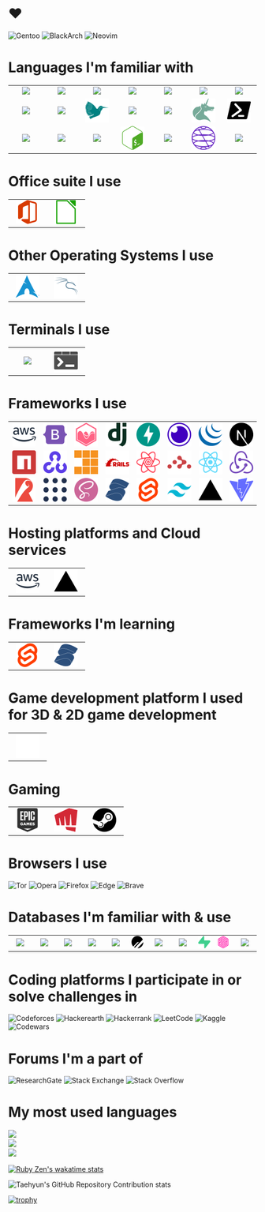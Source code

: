 # ❤️

![Gentoo](https://img.shields.io/badge/Gentoo-54487A?style=for-the-badge&logo=gentoo&logoColor=white)
![BlackArch](https://img.shields.io/badge/BlackArch-000000?logo=arch-linux&logoColor=f00&style=for-the-badge)
![Neovim](https://img.shields.io/badge/NeoVim-%2357A143.svg?&style=for-the-badge&logo=neovim&logoColor=white)

# Languages I'm familiar with

<table>
<tr>
<td align="center" width="64">
  <img src="https://cdn.jsdelivr.net/gh/devicons/devicon/icons/c/c-original.svg" wisth="64" height="64" />          
</td>
<td align="center" width="64">
    
<img src="https://cdn.jsdelivr.net/gh/devicons/devicon/icons/cplusplus/cplusplus-original.svg" />

</td>
<td align="center" width="64">
     <img src="https://cdn.jsdelivr.net/gh/devicons/devicon/icons/clojure/clojure-original.svg" />
</td>
<td align="center" width="64">
 <img src="https://cdn.jsdelivr.net/gh/devicons/devicon/icons/css3/css3-original.svg" /></td>
<td align="center" width="64">
 <img src="https://cdn.jsdelivr.net/gh/devicons/devicon/icons/graphql/graphql-plain.svg" /></td>
<td align="center" width="64">
 <img src="https://cdn.jsdelivr.net/gh/devicons/devicon/icons/go/go-original.svg" /></td>
<td align="center" width="64">
 <img src="https://cdn.jsdelivr.net/gh/devicons/devicon/icons/html5/html5-original.svg" /></td>
</tr>
<tr>
<td align="center" width="64">
 <img src="https://cdn.jsdelivr.net/gh/devicons/devicon/icons/java/java-original.svg" /></td>
<td align="center" width="64">
 <img src="https://cdn.jsdelivr.net/gh/devicons/devicon/icons/javascript/javascript-original.svg" /></td>
<td align="center" width="64">
 <img src="latex.svg" /></td>
<td align="center" width="64">
 <img src="https://cdn.jsdelivr.net/gh/devicons/devicon/icons/markdown/markdown-original.svg" /></td>
<td align="center" width="64">
 <img src="https://cdn.jsdelivr.net/gh/devicons/devicon/icons/perl/perl-original.svg" /></td>
<td align="center" width="64">
    <img src="org.svg" />
</td>
<td align="center" width="64">
    <img src="powershell.svg" />
</td>
</tr>
<tr>
<td align="center" width="64">
 <img src="https://cdn.jsdelivr.net/gh/devicons/devicon/icons/python/python-original-wordmark.svg" /></td>
<td align="center" width="64">
 <img src="https://cdn.jsdelivr.net/gh/devicons/devicon/icons/ruby/ruby-original.svg" /></td>
<td align="center" width="64">
 <img src="https://cdn.jsdelivr.net/gh/devicons/devicon/icons/scala/scala-original.svg" /></td>
<td align="center" width="64">
 <img src="bash.svg" /></td>
<td align="center" width="64">
 <img src="https://cdn.jsdelivr.net/gh/devicons/devicon/icons/typescript/typescript-original.svg" /></td>
<td align="center" width="64">
    <img src="qiskit.svg" />
</td>
<td align="center" width="64">
 <img src="https://cdn.jsdelivr.net/gh/devicons/devicon/icons/csharp/csharp-original.svg" /></td>

</tr>
</table>

# Office suite I use

<table>
	<tr>
		<td align="center" width="64">
			<img src="msoffice.svg" />
		</td>
		<td align="center" width="64">
			<img src="libreoffice.svg" />
		</td>
	</tr>
</table>

# Other Operating Systems I use
<table>
	<tr>
		<td align="center" width="64">
			<img src="arch.svg" />
		</td>
		<td align="center" width="64">
			<img src="kali.svg" />
		</td>
	</tr>
</table>

# Terminals I use
<table>
	<tr>
		<td align="center" width="64">
			<img src="https://sw.kovidgoyal.net/kitty/_static/kitty.svg" />
		</td>
		<td align="center" width="64">
			<img src="winterm.svg" />
		</td>
	</tr>
</table>


# Frameworks I use
<table>
<tr>
<td align="center" width="64">
<img src="aws.svg" />
</td>
<td align="center" width="64">
<img src="bootstrap.svg" />
</td>
<td align="center" width="64">
<img src="chart.js.svg" />
</td>
<td align="center" width="64">
<img src="django.svg" />
</td>
<td align="center" width="64">
<img src="fastapi.svg" />
</td>
<td align="center" width="64">
<img src="insomnia.svg" />
</td>
<td align="center" width="64">
<img src="jquery.svg" />
</td>
<td align="center" width="64">
<img src="next.svg" />
</td>
	</tr>
	<tr>
<td align="center" width="64">
<img src="npm.svg" />
</td>
<td align="center" width="64">
<img src="opencv.svg" />
</td>
<td align="center" width="64">
<img src="pnpm.svg" />
</td>
<td align="center" width="64">
<img src="rails.svg" />
</td>
<td align="center" width="64">
<img src="react-query.svg" />
</td>
<td align="center" width="64">
<img src="react-router.svg" />
</td>
<td align="center" width="64">
<img src="react.svg" />
</td>
<td align="center" width="64">
<img src="redux.svg" />
</td>
	</tr>
	<tr>
<td align="center" width="64">
<img src="rollup.js.svg" />
</td>
<td align="center" width="64">
<img src="ros.svg" />
</td>
<td align="center" width="64">
<img src="sass.svg" />
</td>
<td align="center" width="64">
<img src="solid.svg" />
</td>
<td align="center" width="64">
<img src="svelte.svg" />
</td>
<td align="center" width="64">
<img src="tailwind.svg" />
</td>
<td align="center" width="64">
<img src="vercel.svg" />
</td>
<td align="center" width="64">
<img src="vite.svg" />
</td>
</tr>
</table>


# Hosting platforms and Cloud services
<table>
	<tr>
		<td align="center" width="64">
			<img src="aws.svg" />
		</td>
		<td align="center" width="64">
			<img src="vercel.svg" />
		</td>
	</tr>
</table>


# Frameworks I'm learning
<table>
	<tr>
		<td align="center" width="64">
			<img src="svelte.svg" />
		</td>
		<td align="center" width="64">
			<img src="solid.svg" />
		</td>
	</tr>
</table>


# Game development platform I used for 3D & 2D game development
<table>
	<tr>
		<td align="center" width="64">
			<img src="unity.svg" />
		</td>
	</tr>
</table>

# Gaming
<table>
	<tr>
		<td align="center" width="64">
			<img src="epic.svg" />
		</td>
		<td align="center" width="64">
			<img src="riot.svg" />
		</td>
		<td align="center" width="64">
			<img src="steam.svg" />
		</td>
	</tr>
</table>

# Browsers I use
![Tor](https://img.shields.io/badge/Tor-7D4698?style=for-the-badge&logo=Tor-Browser&logoColor=white)
![Opera](https://img.shields.io/badge/Opera-FF1B2D?style=for-the-badge&logo=Opera&logoColor=white)
![Firefox](https://img.shields.io/badge/Firefox-FF7139?style=for-the-badge&logo=Firefox-Browser&logoColor=white)
![Edge](https://img.shields.io/badge/Edge-0078D7?style=for-the-badge&logo=Microsoft-edge&logoColor=white)
![Brave](https://img.shields.io/badge/Brave-FB542B?style=for-the-badge&logo=Brave&logoColor=white)

# Databases I'm familiar with & use
<table>
    <tr>  
        <td align="center" width="64">
            <img src="https://cdn.jsdelivr.net/gh/devicons/devicon/icons/firebase/firebase-plain.svg" />
        </td>
        <td align="center" width="64">
            <img src="https://cdn.jsdelivr.net/gh/devicons/devicon/icons/microsoftsqlserver/microsoftsqlserver-plain.svg" />
        </td>
        <td align="center" width="64">
            <img src="https://cdn.jsdelivr.net/gh/devicons/devicon/icons/mongodb/mongodb-original.svg" />
        </td>
        <td align="center" width="64">
            <img src="https://cdn.jsdelivr.net/gh/devicons/devicon/icons/mysql/mysql-original-wordmark.svg" />
        </td>
        <td align="center" width="64">
            <img src="https://cdn.jsdelivr.net/gh/devicons/devicon/icons/neo4j/neo4j-original.svg" />
        </td>
        <td align="center" width="64">
            <img src="planetscale.svg" />
        </td>
        <td align="center" width="64">
            <img src="https://cdn.jsdelivr.net/gh/devicons/devicon/icons/postgresql/postgresql-original.svg" />
        </td>
        <td align="center" width="64">
            <img src="https://cdn.jsdelivr.net/gh/devicons/devicon/icons/sqlite/sqlite-original.svg" />
        </td>
        <td align="center" width="64">
            <img src="supabase.svg" />
        </td>
        <td align="center" width="64">
            <img src="surreal.svg" />
        </td>
        <td align="center" width="64">
            <img src="https://cdn.jsdelivr.net/gh/devicons/devicon/icons/redis/redis-original.svg" />
        </td>
    </tr>
</table>

# Coding platforms I participate in or solve challenges in
![Codeforces](https://img.shields.io/badge/Codeforces-445f9d?style=for-the-badge&logo=Codeforces&logoColor=white)
![Hackerearth](https://img.shields.io/badge/HackerEarth-%232C3454.svg?&style=for-the-badge&logo=HackerEarth&logoColor=Blue)
![Hackerrank](https://img.shields.io/badge/-Hackerrank-2EC866?style=for-the-badge&logo=HackerRank&logoColor=white)
![LeetCode](https://img.shields.io/badge/LeetCode-000000?style=for-the-badge&logo=LeetCode&logoColor=#d16c06)
![Kaggle](https://img.shields.io/badge/Kaggle-035a7d?style=for-the-badge&logo=kaggle&logoColor=white)
![Codewars](https://img.shields.io/badge/Codewars-B1361E?style=for-the-badge&logo=codewars&logoColor=grey)

# Forums I'm a part of
![ResearchGate](https://img.shields.io/badge/ResearchGate-00CCBB?style=for-the-badge&logo=ResearchGate&logoColor=white)
![Stack Exchange](https://img.shields.io/badge/StackExchange-%23ffffff.svg?style=for-the-badge&logo=StackExchange&logoColor=white)
![Stack Overflow](https://img.shields.io/badge/-Stackoverflow-FE7A16?style=for-the-badge&logo=stack-overflow&logoColor=white)




# My most used languages
![](https://github-readme-stats.vercel.app/api?username=Marin-Kitagawa&theme=dracula&hide_border=false&include_all_commits=true&count_private=true)<br/>
![](https://github-readme-streak-stats.herokuapp.com/?user=Marin-Kitagawa&theme=dracula&hide_border=false)<br/>
![](https://github-readme-stats.vercel.app/api/top-langs/?username=Marin-Kitagawa&theme=dracula&hide_border=false&include_all_commits=true&count_private=true&layout=donut)


[![Ruby Zen's wakatime stats](https://github-readme-stats.vercel.app/api/wakatime?username=MarinKitagawa&theme=dracula&show_icons=true)](https://github.com/anuraghazra/github-readme-stats)

![Taehyun's GitHub Repository Contribution stats](https://github-contributor-stats.vercel.app/api?username=Marin-Kitagawa&theme=cobalt)
<!--combine_all_yearly_contributions=true&-->



[![trophy](https://github-profile-trophy.vercel.app/?username=Marin-Kitagawa&theme=dracula&column=7&show_icons=true)](https://github.com/ryo-ma/github-profile-trophy)




